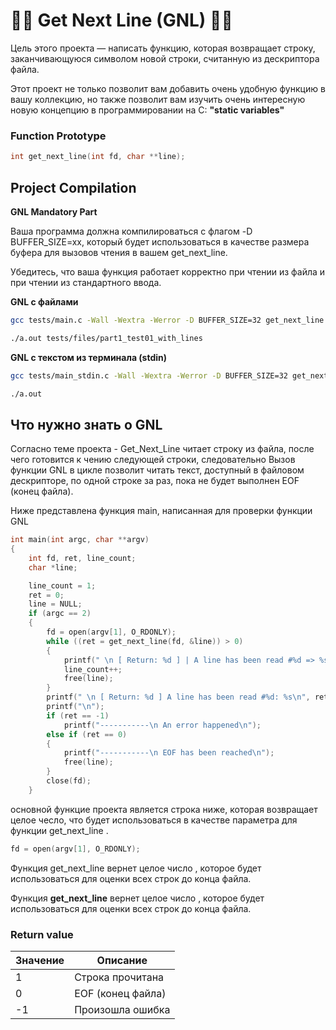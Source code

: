 # :lotus_position_man:  Get Next Line (GNL)  :lotus_position_man:


Цель этого проекта — написать функцию, которая возвращает строку, заканчивающуюся символом новой строки, считанную из дескриптора файла.

Этот проект не только позволит вам добавить очень удобную функцию в вашу коллекцию, но также позволит вам изучить очень интересную новую концепцию в программировании на C:
**"static variables"**

### Function Prototype
```c
int	get_next_line(int fd, char **line);
```
## Project Compilation

**GNL Mandatory Part**

Ваша программа должна компилироваться с флагом -D BUFFER_SIZE=xx, который будет использоваться в качестве размера буфера для вызовов чтения в вашем get_next_line.

Убедитесь, что ваша функция работает корректно при чтении из файла и при чтении из стандартного ввода.


**GNL с файлами**
```bash
gcc tests/main.c -Wall -Wextra -Werror -D BUFFER_SIZE=32 get_next_line.c get_next_line_utils.c

./a.out tests/files/part1_test01_with_lines
```

**GNL с текстом из терминала (stdin)**
```bash
gcc tests/main_stdin.c -Wall -Wextra -Werror -D BUFFER_SIZE=32 get_next_line.c get_next_line_utils.c

./a.out
```


## Что нужно знать о GNL

Согласно теме проекта - Get_Next_Line читает строку из файла, после чего готовится к чению следующей строки, следовательно Вызов функции GNL в цикле позволит читать текст, доступный в файловом дескрипторе, по одной строке за раз, пока не будет выполнен EOF (конец файла).

Ниже представлена функция main, написанная для проверки функции GNL

```c
int main(int argc, char **argv)
{
	int fd, ret, line_count;
	char *line;

	line_count = 1;
	ret = 0;
	line = NULL;
	if (argc == 2)
	{
		fd = open(argv[1], O_RDONLY);
		while ((ret = get_next_line(fd, &line)) > 0)
		{
			printf(" \n [ Return: %d ] | A line has been read #%d => %s\n", ret, line_count, line);
			line_count++;
			free(line);
		}
		printf(" \n [ Return: %d ] A line has been read #%d: %s\n", ret, line_count++, line);
		printf("\n");
		if (ret == -1)
			printf("-----------\n An error happened\n");
		else if (ret == 0)
		{
			printf("-----------\n EOF has been reached\n");
			free(line);
		}
		close(fd);
	}
```

основной функцие проекта является строка ниже, которая возвращает целое чесло, что будет использоваться в качестве параметра для функции get_next_line .
```c
fd = open(argv[1], O_RDONLY);
```

Функция get_next_line вернет целое число , которое будет использоваться для оценки всех строк до конца файла.

Функция **get_next_line** вернет целое число , которое будет использоваться для оценки всех строк до конца файла.

### Return value
 | Значение | Описание         |
 |-----------|----------------------|
 |  1| Строка прочитана |
 |  0| EOF (конец файла) |
 |  -1| Произошла ошибка |
